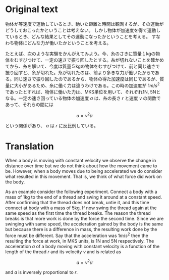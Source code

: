 # Original text

物体が等速度で運動しているとき、動いた距離と時間は観測するが、その運動がどうしておこったかということは考えない。
しかし物体が加速度を得て運動しているとき、どんな結果としてその運動になったかということを考える。
すなわち物体にどんな力が働いたかということを考える。

たとえば、次のような実験をかんがえてみよう。今、糸のさきに質量１kgの物体をむすびつけて、一定の速さで振り回したとする。糸が切れないことを確かめてから、糸を解いて、今度は質量５kgの物体をむすびつけて、前と同じ速さで振り回すと、糸が切れた。糸が切れたのは、前より多きな力が働いたからである。同じ速さで振り回したのであるから、物体の得た加速度は同じであるが、質量に大小があるため、糸に働く力は違うわけである。この時の加速度が $1m/s^2$ であったとすれば、物体に働いた力は、MKS単位を用いて、それぞれ1N, 5Nとなる。一定の速さ回っている物体の加速度 $a$ は、糸の長さ $r$ と速度 $v$ の関数であって、それらの間には

$$a=v^2/r$$

という関係があり、 $a$ は $r$ に反比例している。
# Translation

When a body is moving with constant velocity we observe the change in distance over time but we do not think about how the movement came to be. However, when a body moves due to being accelerated we do consider what resulted in this movement. That is, we think of what force did work on the body.

As an example consider the following experiment. Connect a body with a mass of 1kg to the end of a thread and swing it around at a constant speed. After confirming that the thread does not break, untie it, and this time connect at body with a mass of 5kg. If now swing the thread again at the same speed as the first time the thread breaks. The reason the thread breaks is that more work is done by the force the second time.  Since we are swinging with same speed, the acceleration gained by the body is the same but because there is a difference in mass, the resulting work done by the force must be different. Say that the acceleration was $1m/s^2$ then the resulting the force at work, in MKS units, is 1N and 5N respectively. The acceleration $a$ of a body moving with constant velocity is a function of the length of the thread $r$ and its velocity $v$ and is related as 

$$a=v^2/r$$

and $a$ is inversely proportional to $r$.


